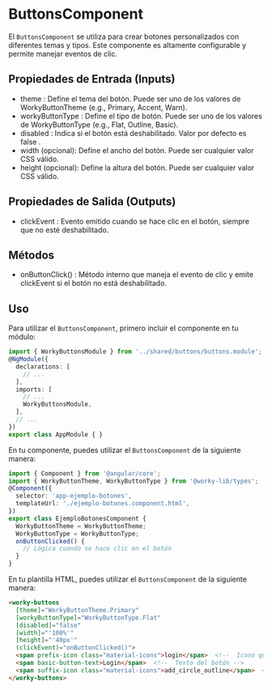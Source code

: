 # ButtonsComponent

El `ButtonsComponent` se utiliza para crear botones personalizados con diferentes temas y tipos. Este componente es altamente configurable y permite manejar eventos de clic.

## Propiedades de Entrada (Inputs)

- theme : Define el tema del botón. Puede ser uno de los valores de WorkyButtonTheme (e.g., Primary, Accent, Warn).
- workyButtonType : Define el tipo de botón. Puede ser uno de los valores de WorkyButtonType (e.g., Flat, Outline, Basic).
- disabled : Indica si el botón está deshabilitado. Valor por defecto es false .
- width (opcional): Define el ancho del botón. Puede ser cualquier valor CSS válido.
- height (opcional): Define la altura del botón. Puede ser cualquier valor CSS válido.

## Propiedades de Salida (Outputs)

- clickEvent : Evento emitido cuando se hace clic en el botón, siempre que no esté deshabilitado.

## Métodos

- onButtonClick() : Método interno que maneja el evento de clic y emite clickEvent si el botón no está deshabilitado.

## Uso

Para utilizar el `ButtonsComponent`, primero incluir el componente en tu módulo:

```Typescript
import { WorkyButtonsModule } from '../shared/buttons/buttons.module';
@NgModule({
  declarations: [
    // ...
  ],
  imports: [
    // ...
    WorkyButtonsModule,
  ],
  // ...
})
export class AppModule { }
```

En tu componente, puedes utilizar el `ButtonsComponent` de la siguiente manera:

```Typescript
import { Component } from '@angular/core';
import { WorkyButtonTheme, WorkyButtonType } from '@worky-lib/types';
@Component({
  selector: 'app-ejemplo-botones',
  templateUrl: './ejemplo-botones.component.html',
})
export class EjemploBotonesComponent {
  WorkyButtonTheme = WorkyButtonTheme;
  WorkyButtonType = WorkyButtonType;
  onButtonClicked() {
    // Lógica cuando se hace clic en el botón
  }
}
```

En tu plantilla HTML, puedes utilizar el `ButtonsComponent` de la siguiente manera:

```html
<worky-buttons
  [theme]="WorkyButtonTheme.Primary"
  [workyButtonType]="WorkyButtonType.Flat"
  [disabled]="false"
  [width]="'100%'" 
  [height]="'40px'"
  (clickEvent)="onButtonClicked()">
  <span prefix-icon class="material-icons">login</span>  <!--  Icono que se posiciona a la izquierda del texto -->
  <span basic-button-text>Login</span>  <!--  Texto del botón -->
  <span suffix-icon class="material-icons">add_circle_outline</span>  <!--  Icono que se posiciona a la derecha del texto --> 
</worky-buttons>
